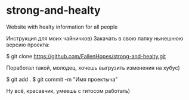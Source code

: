 # strong-and-healty
Website with healty information for all people


Инструкция для моих чайничков)
Закачать в свою папку нынешнюю версию проекта:

   $ git clone https://github.com/FallenHopes/strong-and-healty.git

Поработал такой, молодец, хочешь выгрузить изменения на хубус)

   $ git add .
   $ git commit -m "Имя проектыча"

Ну всё, красавчик, умеешь с гитосом работать)